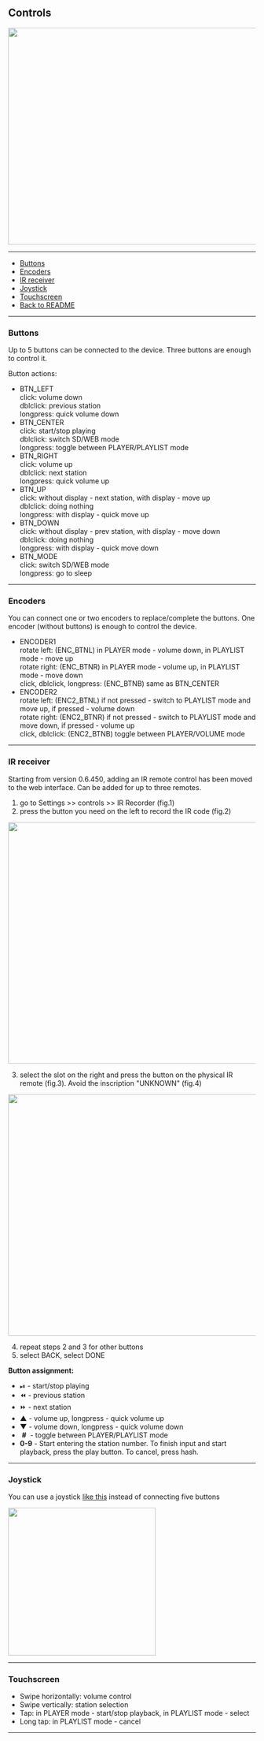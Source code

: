 ## Controls

<img src="images/controls.jpg" width="830" height="440"><br />

---
- [Buttons](#buttons)
- [Encoders](#encoders)
- [IR receiver](#ir-receiver)
- [Joystick](#joystick)
- [Touchscreen](#touchscreen)
- [Back to README](README.md)

---
### Buttons
Up to 5 buttons can be connected to the device. Three buttons are enough to control it.

Button actions:
- BTN_LEFT\
 click: volume down\
 dblclick: previous station\
 longpress: quick volume down
- BTN_CENTER\
 click: start/stop playing\
 dblclick: switch SD/WEB mode\
 longpress: toggle between PLAYER/PLAYLIST mode
- BTN_RIGHT\
 click: volume up\
 dblclick: next station\
 longpress: quick volume up
- BTN_UP\
 click: without display - next station, with display - move up\
 dblclick: doing nothing\
 longpress: with display - quick move up
- BTN_DOWN\
 click: without display - prev station, with display - move down\
 dblclick: doing nothing\
 longpress: with display - quick move down
- BTN_MODE\
 click: switch SD/WEB mode\
 longpress: go to sleep
 
---
### Encoders
You can connect one or two encoders to replace/complete the buttons. One encoder (without buttons) is enough to control the device.

- ENCODER1\
 rotate left: (ENC_BTNL) in PLAYER mode - volume down, in PLAYLIST mode - move up\
 rotate right: (ENC_BTNR) in PLAYER mode - volume up, in PLAYLIST mode - move down\
 click, dblclick, longpress: (ENC_BTNB) same as BTN_CENTER
- ENCODER2\
 rotate left: (ENC2_BTNL) if not pressed - switch to PLAYLIST mode and move up, if pressed - volume down\
 rotate right: (ENC2_BTNR) if not pressed - switch to PLAYLIST mode and move down, if pressed - volume up\
 click, dblclick: (ENC2_BTNB) toggle between PLAYER/VOLUME mode

---
### IR receiver
Starting from version 0.6.450, adding an IR remote control has been moved to the web interface. Can be added for up to three remotes.
1. go to Settings >> controls >> IR Recorder (fig.1)
2. press the button you need on the left to record the IR code (fig.2)

<img src="images/irRecorder01.png" width="830" height="490"><br>

3. select the slot on the right and press the button on the physical IR remote (fig.3). Avoid the inscription "UNKNOWN" (fig.4)

<img src="images/irRecorder02.png" width="830" height="490"><br>

4. repeat steps 2 and 3 for other buttons
5. select BACK, select DONE

**Button assignment:**
- &#9199; - start/stop playing
- &#9194; - previous station
- &#9193; - next station
- &#9650; - volume up, longpress - quick volume up
- &#9660; - volume down, longpress - quick volume down
- &nbsp;**\#**  &nbsp;- toggle between PLAYER/PLAYLIST mode
- **0-9** - Start entering the station number. To finish input and start playback, press the play button. To cancel, press hash.

---
### Joystick
You can use a joystick [like this](https://aliexpress.com/item/4000681560472.html) instead of connecting five buttons

<img src="images/joystick.jpg" width="300" height="300"><br />

---
### Touchscreen
- Swipe horizontally: volume control
- Swipe vertically: station selection
- Tap: in PLAYER mode - start/stop playback, in PLAYLIST mode - select
- Long tap: in PLAYLIST mode - cancel

---
